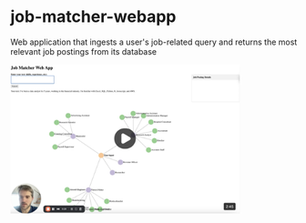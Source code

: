 # job-matcher-webapp
Web application that ingests a user's job-related query and returns the most relevant job postings from its database

<a href="/media/job-matcher-demo.mp4" target="_blank">
    <img src="/media/job-matcher-thumbnail.png" alt="Thumbnail for Job Matcher Web App demo video" style="width: 80%; height: auto;">
</a>
